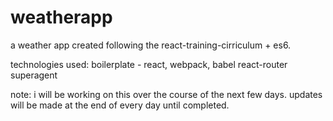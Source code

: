 # weatherapp
a weather app created following the react-training-cirriculum + es6.

technologies used:
boilerplate - react, webpack, babel
react-router
superagent

note: i will be working on this over the course of the next few days. updates will be made at the end of every day until completed.
